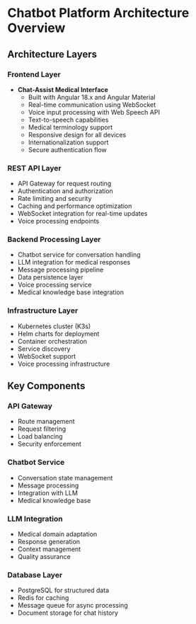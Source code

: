 # Chatbot Platform Architecture Overview

## Architecture Layers

### Frontend Layer
- **Chat-Assist Medical Interface**
  - Built with Angular 18.x and Angular Material
  - Real-time communication using WebSocket
  - Voice input processing with Web Speech API
  - Text-to-speech capabilities
  - Medical terminology support
  - Responsive design for all devices
  - Internationalization support
  - Secure authentication flow

### REST API Layer
- API Gateway for request routing
- Authentication and authorization
- Rate limiting and security
- Caching and performance optimization
- WebSocket integration for real-time updates
- Voice processing endpoints

### Backend Processing Layer
- Chatbot service for conversation handling
- LLM integration for medical responses
- Message processing pipeline
- Data persistence layer
- Voice processing service
- Medical knowledge base integration

### Infrastructure Layer
- Kubernetes cluster (K3s)
- Helm charts for deployment
- Container orchestration
- Service discovery
- WebSocket support
- Voice processing infrastructure

## Key Components

### API Gateway
- Route management
- Request filtering
- Load balancing
- Security enforcement

### Chatbot Service
- Conversation state management
- Message processing
- Integration with LLM
- Medical knowledge base

### LLM Integration
- Medical domain adaptation
- Response generation
- Context management
- Quality assurance

### Database Layer
- PostgreSQL for structured data
- Redis for caching
- Message queue for async processing
- Document storage for chat history

